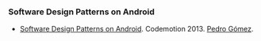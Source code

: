 ### Software Design Patterns on Android

  * [Software Design Patterns on Android](http://www.slideshare.net/PedroVicenteGmezSnch/software-design-patterns-on-android). Codemotion 2013. [Pedro Gómez](http://www.twitter.com/pedro_g_s).
